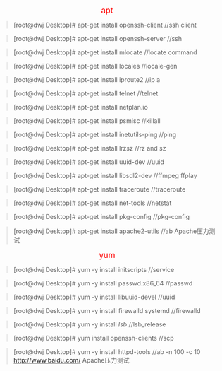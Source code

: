 <font color=#FF0000 size=4> <p align="center">apt</p></font>

>[root@dwj Desktop]# apt-get install openssh-client   //ssh client

>[root@dwj Desktop]# apt-get install openssh-server  //ssh

>[root@dwj Desktop]# apt-get install mlocate  //locate command

>[root@dwj Desktop]# apt-get install locales  //locale-gen

>[root@dwj Desktop]# apt-get install iproute2  //ip a

>[root@dwj Desktop]# apt-get install telnet  //telnet

>[root@dwj Desktop]# apt-get install netplan.io

>[root@dwj Desktop]# apt-get install psmisc    //killall

>[root@dwj Desktop]# apt-get install inetutils-ping   //ping

>[root@dwj Desktop]# apt-get install lrzsz    //rz and sz

>[root@dwj Desktop]# apt-get install uuid-dev  //uuid

>[root@dwj Desktop]# apt-get install libsdl2-dev //ffmpeg ffplay

>[root@dwj Desktop]# apt-get install traceroute //traceroute

>[root@dwj Desktop]# apt-get install net-tools //netstat

>[root@dwj Desktop]# apt-get install pkg-config   //pkg-config

>[root@dwj Desktop]# apt-get install apache2-utils  //ab Apache压力测试

<font color=#FF0000 size=4> <p align="center">yum</p></font>

>[root@dwj Desktop]# yum -y install initscripts   //service

>[root@dwj Desktop]# yum -y install passwd.x86_64   //passwd

>[root@dwj Desktop]# yum -y install libuuid-devel  //uuid

>[root@dwj Desktop]# yum -y install firewalld systemd   //firewalld

>[root@dwj Desktop]# yum -y install *lsb*  //lsb_release

>[root@dwj Desktop]# yum install openssh-clients  //scp

>[root@dwj Desktop]# yum -y install httpd-tools   //ab -n 100 -c 10 http://www.baidu.com/ Apache压力测试
